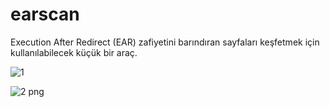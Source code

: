 # earscan
Execution After Redirect (EAR) zafiyetini barındıran sayfaları keşfetmek için kullanılabilecek küçük bir araç.

![1](https://github.com/rk400/earscan/assets/155110459/91d64e6b-5139-4102-99d0-3b76a040a315)

![2 png](https://github.com/rk400/earscan/assets/155110459/9db4dd0a-9a00-42f4-bc9b-40eca60fcb6a)
